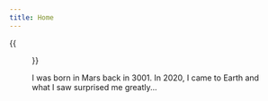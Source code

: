 ```yaml
---
title: Home
---
```


{{<figure src="http://cdn.akc.org/content/article-body-image/french_bulldog_cute_puppies.jpg" title="Photo of me on my Mars Passport" width="450">}}

I was born in Mars back in 3001. In 2020, I came to Earth and what I saw surprised me greatly...